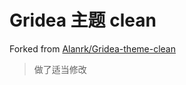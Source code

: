 # Gridea 主题 clean

Forked from [Alanrk/Gridea-theme-clean](https://github.com/Alanrk/Gridea-theme-clean)

> 做了适当修改